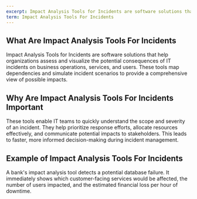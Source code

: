 ```yaml
---
excerpt: Impact Analysis Tools for Incidents are software solutions that help organizations assess and visualize the potential consequences of IT incidents on business operations, services, and users.
term: Impact Analysis Tools For Incidents
---
```

## What Are Impact Analysis Tools For Incidents

Impact Analysis Tools for Incidents are software solutions that help organizations assess and visualize the potential consequences of IT incidents on business operations, services, and users. These tools map dependencies and simulate incident scenarios to provide a comprehensive view of possible impacts.

## Why Are Impact Analysis Tools For Incidents Important

These tools enable IT teams to quickly understand the scope and severity of an incident. They help prioritize response efforts, allocate resources effectively, and communicate potential impacts to stakeholders. This leads to faster, more informed decision-making during incident management.

## Example of Impact Analysis Tools For Incidents

A bank's impact analysis tool detects a potential database failure. It immediately shows which customer-facing services would be affected, the number of users impacted, and the estimated financial loss per hour of downtime.